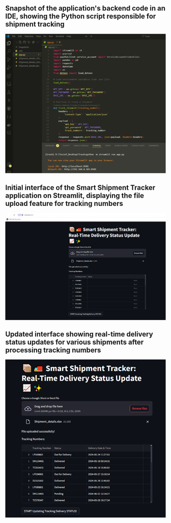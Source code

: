 ## Snapshot of the application's backend code in an IDE, showing the Python script responsible for shipment tracking
![Snapshot of the application's backend code in an IDE, showing the Python script responsible for shipment tracking](Snapshots/0.png)

## Initial interface of the Smart Shipment Tracker application on Streamlit, displaying the file upload feature for tracking numbers
![Initial interface of the Smart Shipment Tracker application on Streamlit, displaying the file upload feature for tracking numbers](Snapshots/1.png)

## Updated interface showing real-time delivery status updates for various shipments after processing tracking numbers
![Updated interface showing real-time delivery status updates for various shipments after processing tracking numbers](Snapshots/2.png)
